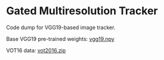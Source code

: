 # Gated Multiresolution Tracker

Code dump for VGG19-based image tracker.

Base VGG19 pre-trained weights: [vgg19.npy](https://mega.nz/#!xZ8glS6J!MAnE91ND_WyfZ_8mvkuSa2YcA7q-1ehfSm-Q1fxOvvs)

VOT16 data: [vot2016.zip](http://box.vicos.si/vot/vot2016.zip)

